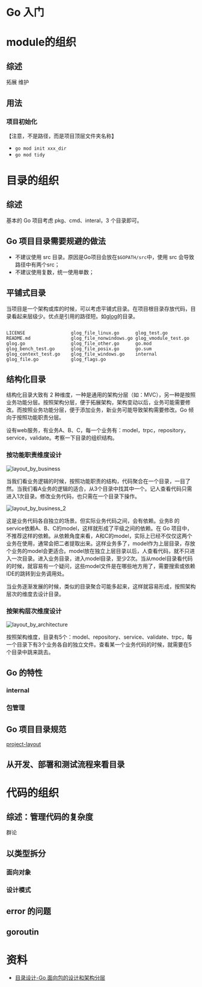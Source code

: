 # Go 入门

# module的组织

## 综述

拓展
维护

## 用法

### 项目初始化

【注意，不是路径，而是项目顶层文件夹名称】

- `go mod init xxx_dir`
- `go mod tidy`


# 目录的组织

## 综述

基本的 Go 项目考虑 pkg、cmd、interal，3 个目录即可。

## Go 项目目录需要规避的做法

- 不建议使用 src 目录。原因是Go项目会放在`$GOPATH/src`中，使用 src 会导致路径中有两个src；
- 不建议使用复数，统一使用单数；

## 平铺式目录

当项目是一个架构或库的时候，可以考虑平铺式目录。在项目根目录存放代码，目录看起来层级少。优点是引用的路径短。如[glog](https://github.com/golang/glog)的目录。

``` shell

LICENSE                 glog_file_linux.go      glog_test.go
README.md               glog_file_nonwindows.go glog_vmodule_test.go
glog.go                 glog_file_other.go      go.mod
glog_bench_test.go      glog_file_posix.go      go.sum
glog_context_test.go    glog_file_windows.go    internal
glog_file.go            glog_flags.go

```


## 结构化目录

结构化目录大致有 2 种维度，一种是通用的架构分层（如：MVC），另一种是按照业务功能分层。按照架构分层，便于拓展架构，架构变动以后，业务可能需要修改。而按照业务功能分层，便于添加业务，新业务可能导致架构需要修改。Go 倾向于按照功能职责分层。

设有web服务，有业务A、B、C，每一个业务有：model，trpc，repository，service，validate。考察一下目录的组织结构。

### 按功能职责维度设计

![layout_by_business](./go_primer_img/layout_by_business.png)

当我们看业务逻辑的时候，按照功能职责的结构，代码聚合在一个目录，一目了然。当我们看A业务的逻辑的适合，从3个目录中找其中一个。记人查看代码只需进入1次目录。修改业务代码，也只需在一个目录下操作。

![layout_by_business_2](./go_primer_img/layout_by_business_2.png)

这是业务代码各自独立的场景。但实际业务代码之间，会有依赖。业务B 的service依赖A、B、C的model，这样就形成了平级之间的依赖。在 Go 项目中，不推荐这样的依赖。从依赖角度来看，A和C的model，实际上已经不仅仅这两个业务在使用，通常会把二者提取出来。这样业务多了，model作为上层目录，存放个业务的model会更适合。model放在独立上层目录以后，人查看代码，就不只进入一次目录。进入业务目录，进入model目录，至少2次。当从model目录看代码的时候，就容易有一个疑问，这些model文件是在哪些地方用了，需要搜索或依赖IDE的跳转到业务调用处。

当业务逐渐发展的时候，类似的目录聚合可能多起来，这样就容易形成，按照架构层次的维度去设计目录。

### 按架构层次维度设计

![layout_by_architecture](./go_primer_img/layout_by_architecture.png)

按照架构维度，目录有5个：model、repository、service、validate、trpc，每一个目录下有3个业务各自的独立文件。查看某一个业务代码的时候，就需要在5个目录中跳来跳去。

## Go 的特性

### internal

### 包管理

## Go 项目目录规范

 [project-layout](https://github.com/golang-standards/project-layout)

## 从开发、部署和测试流程来看目录

# 代码的组织

## 综述：管理代码的复杂度

群论

## 以类型拆分

### 面向对象


### 设计模式

## error 的问题

## goroutin


# 资料

- [目录设计-Go 面向包的设计和架构分层](https://github.com/danceyoung/paper-code/blob/master/package-oriented-design/packageorienteddesign.md)
